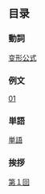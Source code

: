 ## 目录

### <ruby><span>動詞</span><rt data-rt="どうし"></rt></ruby>

[变形公式](./動詞/变形公式.md)

### <ruby><span>例文</span><rt data-rt="れいぶん"></rt></ruby>

[01](./例文/01.md)

### <ruby><span>単語</span><rt data-rt="たんご"></rt></ruby>

[単語](./単語.md)

### <ruby><span>挨拶</span><rt data-rt="あいさつ"></rt></ruby>

[第１回](./例文/挨拶/第１回.md)

